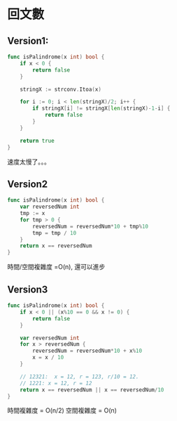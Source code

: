 # 回文數

## Version1:
```go
func isPalindrome(x int) bool {
	if x < 0 {
		return false
	}

	stringX := strconv.Itoa(x)

	for i := 0; i < len(stringX)/2; i++ {
		if stringX[i] != stringX[len(stringX)-1-i] {
			return false
		}
	}

	return true
}
```

速度太慢了。。。

## Version2
```go
func isPalindrome(x int) bool {
	var reversedNum int
	tmp := x
	for tmp > 0 {
		reversedNum = reversedNum*10 + tmp%10
		tmp = tmp / 10
	}
	return x == reversedNum
}
```
時間/空間複雜度 =O(n), 還可以進步

## Version3
```go
func isPalindrome(x int) bool {
   	if x < 0 || (x%10 == 0 && x != 0) {
		return false
	}

	var reversedNum int
	for x > reversedNum {
		reversedNum = reversedNum*10 + x%10
		x = x / 10
	}

	// 12321:  x = 12, r = 123, r/10 = 12.
	// 1221: x = 12, r = 12
	return x == reversedNum || x == reversedNum/10
}
```

時間複雜度 = O(n/2)
空間複雜度 = O(n)